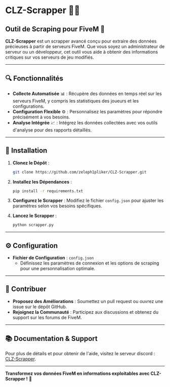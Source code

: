 # **CLZ-Scrapper** 🕵️‍♂️

## **Outil de Scraping pour FiveM** 🌟

**CLZ-Scrapper** est un scrapper avancé conçu pour extraire des données précieuses à partir de serveurs FiveM. Que vous soyez un administrateur de serveur ou un développeur, cet outil vous aide à obtenir des informations critiques sur vos serveurs de jeu modifiés.

---

## **🔍 Fonctionnalités**

- **Collecte Automatisée** 📊 : Récupère des données en temps réel sur les serveurs FiveM, y compris les statistiques des joueurs et les configurations.
- **Configuration Flexible** ⚙️ : Personnalisez les paramètres pour répondre précisément à vos besoins.
- **Analyse Intégrée** 📈 : Intégrez les données collectées avec vos outils d'analyse pour des rapports détaillés.

---

## **🚀 Installation**

1. **Clonez le Dépôt** :
   ```bash
   git clone https://github.com/zeleph1pliker/CLZ-Scrapper.git
   ```

2. **Installez les Dépendances** :
   ```bash
   pip install -r requirements.txt
   ```

3. **Configurez le Scrapper** :
   Modifiez le fichier `config.json` pour ajuster les paramètres selon vos besoins spécifiques.

4. **Lancez le Scrapper** :
   ```bash
   python scrapper.py
   ```

---

## **⚙️ Configuration**

- **Fichier de Configuration** : `config.json`
  - Définissez les paramètres de connexion et les options de scraping pour une personnalisation optimale.

---

## **🤝 Contribuer**

- **Proposez des Améliorations** : Soumettez un pull request ou ouvrez une issue sur le dépôt GitHub.
- **Rejoignez la Communauté** : Participez aux discussions et obtenez du support sur les forums de FiveM.

---

## **📚 Documentation & Support**

Pour plus de détails et pour obtenir de l'aide, visitez le serveur discord : [CLZ-Scrapper]([https://discord.gg/YcgSb8yMFt]).

---

**Transformez vos données FiveM en informations exploitables avec CLZ-Scrapper !** 🚀
